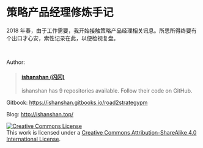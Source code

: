 # 策略产品经理修炼手记

2018 年春，由于工作需要，我开始接触策略产品经理相关讯息。所思所得终要有个出口才心安，索性记录在此，以便检视复盘。

<br>

Author:

<blockquote class="embedly-card"><h4><a href="https://github.com/ishanshan">ishanshan (闪闪)</a></h4><p>ishanshan has 9 repositories available. Follow their code on GitHub.</p></blockquote>
<script async src="//cdn.embedly.com/widgets/platform.js" charset="UTF-8"></script>

Gitbook: https://ishanshan.gitbooks.io/road2strategypm

Blog: http://ishanshan.top/

<a rel="license" href="http://creativecommons.org/licenses/by-sa/4.0/"><img alt="Creative Commons License" style="border-width:0" src="https://i.creativecommons.org/l/by-sa/4.0/88x31.png" /></a><br />This work is licensed under a <a rel="license" href="http://creativecommons.org/licenses/by-sa/4.0/">Creative Commons Attribution-ShareAlike 4.0 International License</a>.
